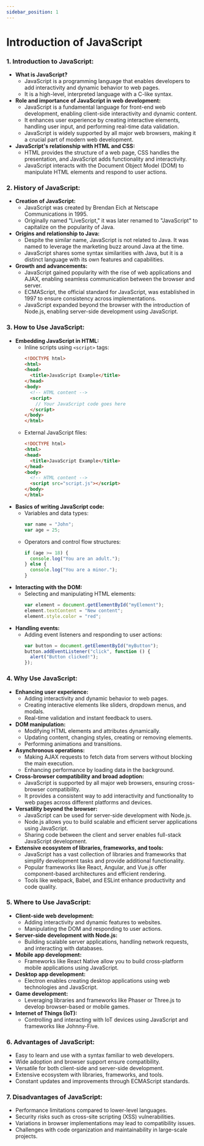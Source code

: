 ```yaml
---
sidebar_position: 1
---
```


# Introduction of JavaScript

### 1. Introduction to JavaScript:
   - **What is JavaScript?**
     - JavaScript is a programming language that enables developers to add interactivity and dynamic behavior to web pages.
     - It is a high-level, interpreted language with a C-like syntax.
   - **Role and importance of JavaScript in web development:**
     - JavaScript is a fundamental language for front-end web development, enabling client-side interactivity and dynamic content.
     - It enhances user experience by creating interactive elements, handling user input, and performing real-time data validation.
     - JavaScript is widely supported by all major web browsers, making it a crucial part of modern web development.
   - **JavaScript's relationship with HTML and CSS:**
     - HTML provides the structure of a web page, CSS handles the presentation, and JavaScript adds functionality and interactivity.
     - JavaScript interacts with the Document Object Model (DOM) to manipulate HTML elements and respond to user actions.

### 2. History of JavaScript:
   - **Creation of JavaScript:**
     - JavaScript was created by Brendan Eich at Netscape Communications in 1995.
     - Originally named "LiveScript," it was later renamed to "JavaScript" to capitalize on the popularity of Java.
   - **Origins and relationship to Java:**
     - Despite the similar name, JavaScript is not related to Java. It was named to leverage the marketing buzz around Java at the time.
     - JavaScript shares some syntax similarities with Java, but it is a distinct language with its own features and capabilities.
   - **Growth and advancements:**
     - JavaScript gained popularity with the rise of web applications and AJAX, enabling seamless communication between the browser and server.
     - ECMAScript, the official standard for JavaScript, was established in 1997 to ensure consistency across implementations.
     - JavaScript expanded beyond the browser with the introduction of Node.js, enabling server-side development using JavaScript.

### 3. How to Use JavaScript:
   - **Embedding JavaScript in HTML:**
     - Inline scripts using `<script>` tags:
       ```html title="index.html"
       <!DOCTYPE html>
       <html>
       <head>
         <title>JavaScript Example</title>        
       </head>
       <body>
         <!-- HTML content -->
         <script>
           // Your JavaScript code goes here
         </script>
       </body>
       </html>

       ```
     - External JavaScript files:
       ```html title="index.html"
       <!DOCTYPE html>
       <html>
       <head>
         <title>JavaScript Example</title>  
       </head>
       <body>
         <!-- HTML content -->
         <script src="script.js"></script>
       </body>
       </html>
       ```
   - **Basics of writing JavaScript code:**
     - Variables and data types:
       ```javascript title="script.js"
       var name = "John";
       var age = 25;
       ```
     - Operators and control flow structures:
       ```javascript title="main.js"
       if (age >= 18) {
         console.log("You are an adult.");
       } else {
         console.log("You are a minor.");
       }
       ```
   - **Interacting with the DOM:**
     - Selecting and manipulating HTML elements:
       ```javascript title="script.js"
       var element = document.getElementById("myElement");
       element.textContent = "New content";
       element.style.color = "red";
       ```
   - **Handling events:**
     - Adding event listeners and responding to user actions:
       ```javascript title="script.js"
       var button = document.getElementById("myButton");
       button.addEventListener("click", function () {
         alert("Button clicked!");
       });
       ```

### 4. Why Use JavaScript:
   - **Enhancing user experience:**
     - Adding interactivity and dynamic behavior to web pages.
     - Creating interactive elements like sliders, dropdown menus, and modals.
     - Real-time validation and instant feedback to users.
   - **DOM manipulation:**
     - Modifying HTML elements and attributes dynamically.
     - Updating content, changing styles, creating or removing elements.
     - Performing animations and transitions.
   - **Asynchronous operations:**
     - Making AJAX requests to fetch data from servers without blocking the main execution.
     - Enhancing performance by loading data in the background.
   - **Cross-browser compatibility and broad adoption:**
     - JavaScript is supported by all major web browsers, ensuring cross-browser compatibility.
     - It provides a consistent way to add interactivity and functionality to web pages across different platforms and devices.
   - **Versatility beyond the browser:**
     - JavaScript can be used for server-side development with Node.js.
     - Node.js allows you to build scalable and efficient server applications using JavaScript.
     - Sharing code between the client and server enables full-stack JavaScript development.
   - **Extensive ecosystem of libraries, frameworks, and tools:**
     - JavaScript has a vast collection of libraries and frameworks that simplify development tasks and provide additional functionality.
     - Popular frameworks like React, Angular, and Vue.js offer component-based architectures and efficient rendering.
     - Tools like webpack, Babel, and ESLint enhance productivity and code quality.

### 5. Where to Use JavaScript:
   - **Client-side web development:**
     - Adding interactivity and dynamic features to websites.
     - Manipulating the DOM and responding to user actions.
   - **Server-side development with Node.js:**
     - Building scalable server applications, handling network requests, and interacting with databases.
   - **Mobile app development:**
     - Frameworks like React Native allow you to build cross-platform mobile applications using JavaScript.
   - **Desktop app development:**
     - Electron enables creating desktop applications using web technologies and JavaScript.
   - **Game development:**
     - Leveraging libraries and frameworks like Phaser or Three.js to develop browser-based or mobile games.
   - **Internet of Things (IoT):**
     - Controlling and interacting with IoT devices using JavaScript and frameworks like Johnny-Five.

### 6. Advantages of JavaScript:
   - Easy to learn and use with a syntax familiar to web developers.
   - Wide adoption and browser support ensure compatibility.
   - Versatile for both client-side and server-side development.
   - Extensive ecosystem with libraries, frameworks, and tools.
   - Constant updates and improvements through ECMAScript standards.

### 7. Disadvantages of JavaScript:
   - Performance limitations compared to lower-level languages.
   - Security risks such as cross-site scripting (XSS) vulnerabilities.
   - Variations in browser implementations may lead to compatibility issues.
   - Challenges with code organization and maintainability in large-scale projects.

